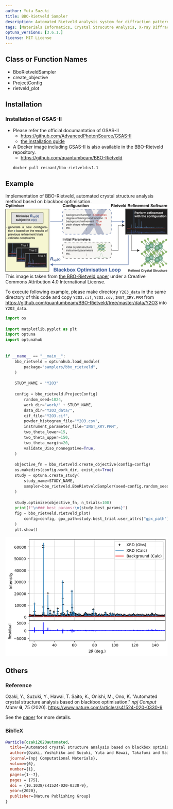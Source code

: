```yaml
---
author: Yuta Suzuki
title: BBO-Rietveld Sampler
description: Automated Rietveld analysis system for diffraction patterns.
tags: [Materials Informatics, Crystal Strucutre Analysis, X-ray Diffraction]
optuna_versions: [3.6.1.]
license: MIT License
---
```


## Class or Function Names

- BboRietveldSampler
- create_objective
- ProjectConfig
- rietveld_plot

## Installation

### Installation of GSAS-II

- Please refer the official documantation of GSAS-II
  - https://github.com/AdvancedPhotonSource/GSAS-II
  - [the installation guide](https://advancedphotonsource.github.io/GSAS-II-tutorials/install.html)
- A Docker image including GSAS-II is also available in the BBO-Rietveld repository.
  - https://github.com/quantumbeam/BBO-Rietveld
  ```bash
  docker pull resnant/bbo-rietveld:v1.1
  ```

## Example

Implementation of BBO-Rietveld, automated crystal structure analysis method based on blackbox optimisation.\
![The schematic figure of BBO-Rietveld](images/bbo_rietveld_schematic.png)
This image is taken from [the BBO-Rietveld paper](https://www.nature.com/articles/s41524-020-0330-9) under a Creative Commons Attribution 4.0 International License.

To execute following example, please make directory `Y2O3_data` in the same directory of this code and copy `Y2O3.cif`, `Y2O3.csv`, `INST_XRY.PRM` from https://github.com/quantumbeam/BBO-Rietveld/tree/master/data/Y2O3 into `Y2O3_data`.

```python
import os

import matplotlib.pyplot as plt
import optuna
import optunahub


if __name__ == "__main__":
    bbo_rietveld = optunahub.load_module(
        package="samplers/bbo_rietveld",
    )

    STUDY_NAME = "Y2O3"

    config = bbo_rietveld.ProjectConfig(
        random_seed=1024,
        work_dir="work/" + STUDY_NAME,
        data_dir="Y2O3_data/",
        cif_file="Y2O3.cif",
        powder_histogram_file="Y2O3.csv",
        instrument_parameter_file="INST_XRY.PRM",
        two_theta_lower=15,
        two_theta_upper=150,
        two_theta_margin=20,
        validate_Uiso_nonnegative=True,
    )

    objective_fn = bbo_rietveld.create_objective(config=config)
    os.makedirs(config.work_dir, exist_ok=True)
    study = optuna.create_study(
        study_name=STUDY_NAME,
        sampler=bbo_rietveld.BboRietveldSampler(seed=config.random_seed, n_startup_trials=10),
    )

    study.optimize(objective_fn, n_trials=100)
    print(f"\n### best params:\n{study.best_params}")
    fig = bbo_rietveld.rietveld_plot(
        config=config, gpx_path=study.best_trial.user_attrs["gpx_path"]
    )
    plt.show()

```

![Example of Rietveld plot](images/rietveld_plot.png)

## Others

### Reference

Ozaki, Y., Suzuki, Y., Hawai, T. Saito, K., Onishi, M., Ono, K. "Automated crystal structure analysis based on blackbox optimisation." <i>npj Comput Mater</i> <b>6</b>, 75 (2020). https://www.nature.com/articles/s41524-020-0330-9

See the [paper](https://www.nature.com/articles/s41524-020-0330-9) for more details.

### BibTeX

```bibtex
@article{ozaki2020automated,
  title={Automated crystal structure analysis based on blackbox optimisation},
  author={Ozaki, Yoshihiko and Suzuki, Yuta and Hawai, Takafumi and Saito, Kotaro and Onishi, Masaki and Ono, Kanta},
  journal={npj Computational Materials},
  volume={6},
  number={1},
  pages={1--7},
  pages = {75},
  doi = {10.1038/s41524-020-0330-9},
  year={2020},
  publisher={Nature Publishing Group}
}
```
